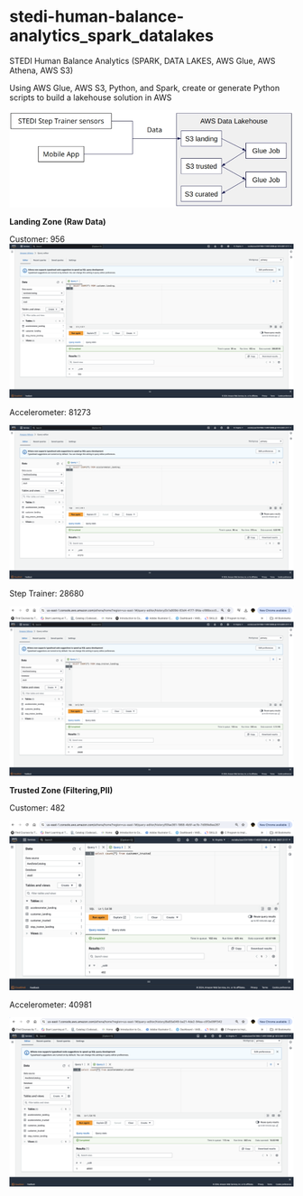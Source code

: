 # stedi-human-balance-analytics_spark_datalakes
STEDI Human Balance Analytics (SPARK, DATA LAKES, AWS Glue, AWS Athena, AWS S3)

Using AWS Glue, AWS S3, Python, and Spark, create or generate Python scripts to build a lakehouse solution in AWS

![Dexcription](./images/flowchart.jpeg)

**Landing Zone (Raw Data)**

Customer: 956
![Dexcription](./images/customer_landing.png)

Accelerometer: 81273

![Dexcription](./images/accelerometer_landing.png)

Step Trainer: 28680

![Dexcription](./images/step_trainer_landing.png)

**Trusted Zone (Filtering,PII)**

Customer: 482

![Dexcription](./images/customer_trusted.png)

Accelerometer: 40981

![Dexcription](./images/accelerometer_trusted.png)



